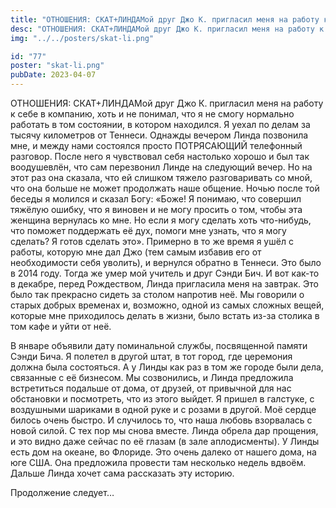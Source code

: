 ```yaml
---
title: "ОТНОШЕНИЯ: СКАТ+ЛИНДАМой друг Джо К. пригласил меня на работу к себе в компанию, хоть и не понимал, что я не смогу нормально работать в том состоянии, в котором находился. Я уехал по делам за тысячу километров от Теннеси. Однажды вечером Линда позвонила мне, и между нами состоялся просто ПОТРЯСАЮЩИЙ телефонный разговор. После него я чувствовал себя настолько хорошо и был так воодушевлён, что сам перезвонил Линде на следующий вечер. Но на этот раз она сказала, что ей слишком тяжело разговаривать со мной, что она больше не может продолжать наше общение. Ночью после той беседы я молился и сказал Богу: «Боже! Я понимаю, что совершил тяжёлую ошибку, что я виновен и не могу просить о том, чтобы эта женщина вернулась ко мне. Но если я могу сделать хоть что-нибудь, что поможет поддержать её дух, помоги мне узнать, что я могу сделать? Я готов сделать это». Примерно в то же время я ушёл с работы, которую мне дал Джо (тем самым избавив его от необходимости себя уволить), и вернулся обратно в Теннеси. Это было в 2014 году. Тогда же умер мой учитель и друг Сэнди Бич. И вот как-то в декабре, перед Рождеством, Линда пригласила меня на завтрак. Это было так прекрасно сидеть за столом напротив неё. Мы говорили о старых добрых временах и, возможно, одной из самых сложных вещей, которые мне приходилось делать в жизни, было встать из-за столика в том кафе и уйти от неё."
desc: "ОТНОШЕНИЯ: СКАТ+ЛИНДАМой друг Джо К. пригласил меня на работу к себе в компанию, хоть и не понимал, что я не смогу нормально работать в том состоянии, в котором находился. Я уехал по делам за тысячу километров от Теннеси. Однажды вечером Линда позвонила мне, и между нами состоялся просто ПОТРЯСАЮЩИЙ телефонный разговор. После него я чувствовал себя настолько хорошо и был так воодушевлён, что сам перезвонил Линде на следующий вечер. Но на этот раз она сказала, что ей слишком тяжело разговаривать со мной, что она больше не может продолжать наше общение. Ночью после той беседы я молился и сказал Богу: «Боже! Я понимаю, что совершил тяжёлую ошибку, что я виновен и не могу просить о том, чтобы эта женщина вернулась ко мне. Но если я могу сделать хоть что-нибудь, что поможет поддержать её дух, помоги мне узнать, что я могу сделать? Я готов сделать это». Примерно в то же время я ушёл с работы, которую мне дал Джо (тем самым избавив его от необходимости себя уволить), и вернулся обратно в Теннеси. Это было в 2014 году. Тогда же умер мой учитель и друг Сэнди Бич. И вот как-то в декабре, перед Рождеством, Линда пригласила меня на завтрак. Это было так прекрасно сидеть за столом напротив неё. Мы говорили о старых добрых временах и, возможно, одной из самых сложных вещей, которые мне приходилось делать в жизни, было встать из-за столика в том кафе и уйти от неё. • Скат Ли - Сегодня • Да сбудется воля Твоя"
img: "../../posters/skat-li.png"

id: "77"
poster: "skat-li.png"
pubDate: 2023-04-07
---
```




ОТНОШЕНИЯ: СКАТ+ЛИНДАМой друг Джо К. пригласил меня на работу к себе в компанию, хоть и не понимал, что я не смогу нормально работать в том состоянии, в котором находился. Я уехал по делам за тысячу километров от Теннеси. Однажды вечером Линда позвонила мне, и между нами состоялся просто ПОТРЯСАЮЩИЙ телефонный разговор. После него я чувствовал себя настолько хорошо и был так воодушевлён, что сам перезвонил Линде на следующий вечер. Но на этот раз она сказала, что ей слишком тяжело разговаривать со мной, что она больше не может продолжать наше общение. Ночью после той беседы я молился и сказал Богу: «Боже! Я понимаю, что совершил тяжёлую ошибку, что я виновен и не могу просить о том, чтобы эта женщина вернулась ко мне. Но если я могу сделать хоть что-нибудь, что поможет поддержать её дух, помоги мне узнать, что я могу сделать? Я готов сделать это». Примерно в то же время я ушёл с работы, которую мне дал Джо (тем самым избавив его от необходимости себя уволить), и вернулся обратно в Теннеси. Это было в 2014 году. Тогда же умер мой учитель и друг Сэнди Бич. И вот как-то в декабре, перед Рождеством, Линда пригласила меня на завтрак. Это было так прекрасно сидеть за столом напротив неё. Мы говорили о старых добрых временах и, возможно, одной из самых сложных вещей, которые мне приходилось делать в жизни, было встать из-за столика в том кафе и уйти от неё.

В январе объявили дату поминальной службы, посвященной памяти Сэнди Бича. Я полетел в другой штат, в тот город, где церемония должна была состояться. А у Линды как раз в том же городе были дела, связанные с её бизнесом. Мы созвонились, и Линда предложила встретиться подальше от дома, от друзей, от привычной для нас обстановки и посмотреть, что из этого выйдет. Я пришел в галстуке, с воздушными шариками в одной руке и с розами в другой. Моё сердце билось очень быстро. И случилось то, что наша любовь взорвалась с новой силой. С тех пор мы снова вместе. Линда обрела дар прощения, и это видно даже сейчас по её глазам (в зале аплодисменты). У Линды есть дом на океане, во Флориде. Это очень далеко от нашего дома, на юге США. Она предложила провести там несколько недель вдвоём. Дальше Линда хочет сама рассказать эту историю.

Продолжение следует…




